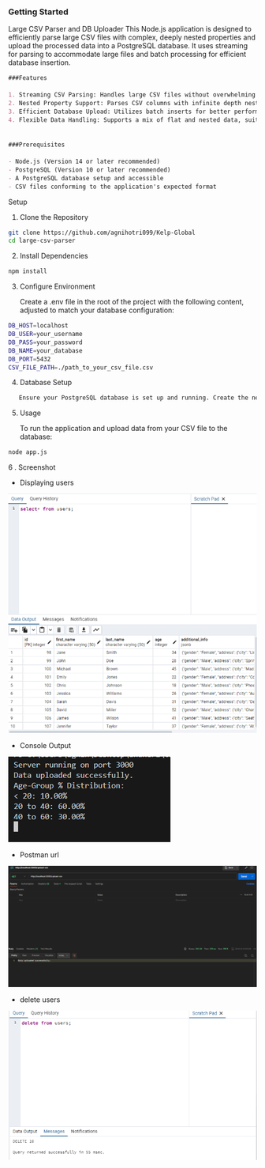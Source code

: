 
### Getting Started
Large CSV Parser and DB Uploader
This Node.js application is designed to efficiently parse large CSV files with complex, deeply nested properties and upload the processed data into a PostgreSQL database. It uses streaming for parsing to accommodate large files and batch processing for efficient database insertion.




```markdown
###Features

1. Streaming CSV Parsing: Handles large CSV files without overwhelming memory resources.
2. Nested Property Support: Parses CSV columns with infinite depth nested properties (e.g., a.b.c...z).
3. Efficient Database Upload: Utilizes batch inserts for better performance with large datasets.
4. Flexible Data Handling: Supports a mix of flat and nested data, suitable for a variety of CSV formats.


###Prerequisites

- Node.js (Version 14 or later recommended)
- PostgreSQL (Version 10 or later recommended) 
- A PostgreSQL database setup and accessible
- CSV files conforming to the application's expected format
```

Setup

1. Clone the Repository
```bash
git clone https://github.com/agnihotri099/Kelp-Global
cd large-csv-parser
```

2. Install Dependencies
```bash
npm install
```
3. Configure Environment

   Create a .env file in the root of the project with the following content, adjusted to match your database configuration:
```bash
DB_HOST=localhost
DB_USER=your_username
DB_PASS=your_password
DB_NAME=your_database
DB_PORT=5432
CSV_FILE_PATH=./path_to_your_csv_file.csv
```

4. Database Setup
```bash
   Ensure your PostgreSQL database is set up and running. Create the necessary table(s) as per your application schema. 
```



5. Usage

   To run the application and upload data from your CSV file to the database:

```bash
node app.js
```

6 . Screenshot

- Displaying users

![alt text](image-2.png)

- Console Output

![alt text](image-3.png)

- Postman url

![alt text](image-4.png)

- delete users

![alt text](image-5.png)
